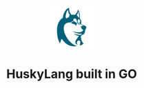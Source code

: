 <div id="header" align="center">
  <img src="https://raw.githubusercontent.com/kmendell/husky/main/github/logo2.png" width="100"/>
  <h1>HuskyLang built in GO</h1>
<div>


